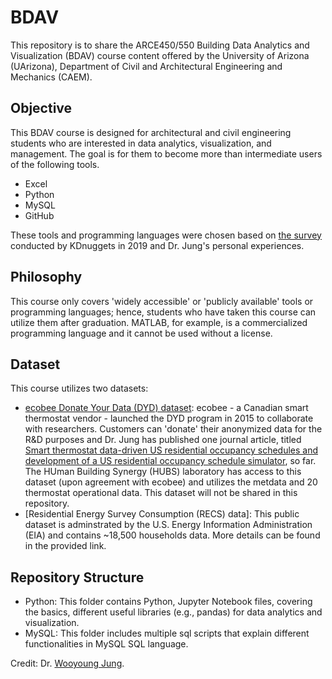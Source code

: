 # BDAV
This repository is to share the ARCE450/550 Building Data Analytics and Visualization (BDAV) course content offered by the University of Arizona (UArizona), Department of Civil and Architectural Engineering and Mechanics (CAEM).

## Objective
This BDAV course is designed for architectural and civil engineering students who are interested in data analytics, visualization, and management. The goal is for them to become more than intermediate users of the following tools.
- Excel
- Python
- MySQL
- GitHub

These tools and programming languages were chosen based on <a href="https://www.kdnuggets.com/2020/06/data-science-tools-popularity-animated.html" target="_blank">the survey</a> conducted by KDnuggets in 2019 and Dr. Jung's personal experiences.

## Philosophy
This course only covers 'widely accessible' or 'publicly available' tools or programming languages; hence, students who have taken this course can utilize them after graduation. MATLAB, for example, is a commercialized programming language and it cannot be used without a license.

## Dataset
This course utilizes two datasets:
- [ecobee Donate Your Data (DYD) dataset]: ecobee - a Canadian smart thermostat vendor - launched the DYD program in 2015 to collaborate with researchers. Customers can 'donate' their anonymized data for the R&D purposes and Dr. Jung has published one journal article, titled [Smart thermostat data-driven US residential occupancy schedules and development of a US residential occupancy schedule simulator], so far. The HUman Building Synergy (HUBS) laboratory has access to this dataset (upon agreement with ecobee) and utilizes the metdata and 20 thermostat operational data. This dataset will not be shared in this repository.
- [Residential Energy Survey Consumption (RECS) data]: This public dataset is adminstrated by the U.S. Energy Information Administration (EIA) and contains ~18,500 households data. More details can be found in the provided link.

## Repository Structure
- Python: This folder contains Python, Jupyter Notebook files, covering the basics, different useful libraries (e.g., pandas) for data analytics and visualization.
- MySQL: This folder includes multiple sql scripts that explain different functionalities in MySQL SQL language.

Credit: Dr. [Wooyoung Jung].

[ecobee Donate Your Data (DYD) dataset]: https://www.ecobee.com/en-us/donate-your-data/
[Smart thermostat data-driven US residential occupancy schedules and development of a US residential occupancy schedule simulator]: https://doi.org/10.1016/j.buildenv.2023.110628
[Wooyoung Jung]: https://hubs.engr.arizona.edu/director.html
